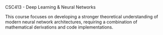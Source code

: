 CSC413 - Deep Learning & Neural Networks

This course focuses on developing a stronger theoretical understanding of modern neural network architectures, requiring a combination of mathematical derivations and code implementations.